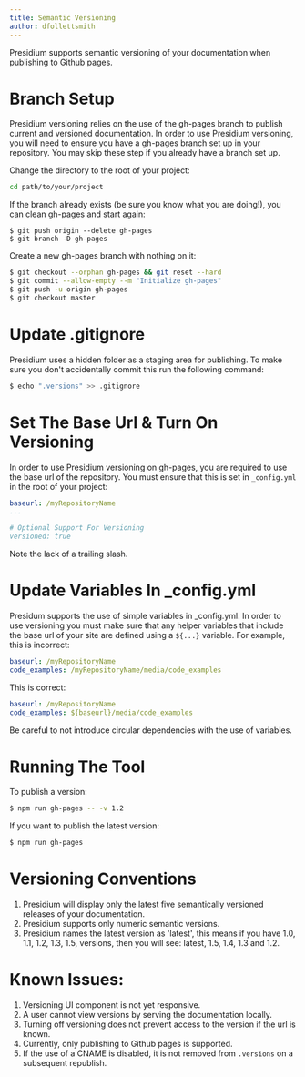 ```yaml
---
title: Semantic Versioning
author: dfollettsmith
---
```


Presidium supports semantic versioning of your documentation when publishing to Github pages.

# Branch Setup

Presidium versioning relies on the use of the gh-pages branch to publish current and versioned documentation.
In order to use Presidium versioning, you will need to ensure you have a gh-pages branch set up in your repository. 
You may skip these step if you already have a branch set up.

Change the directory to the root of your project:

```sh
cd path/to/your/project
```

If the branch already exists (be sure you know what you are doing!), you can clean gh-pages and start again:

```
$ git push origin --delete gh-pages
$ git branch -D gh-pages
```

Create a new gh-pages branch with nothing on it:

```sh
$ git checkout --orphan gh-pages && git reset --hard
$ git commit --allow-empty --m "Initialize gh-pages"
$ git push -u origin gh-pages
$ git checkout master
```

# Update .gitignore

Presidium uses a hidden folder as a staging area for publishing. To make sure you don't accidentally commit this run the following command:

```sh
$ echo ".versions" >> .gitignore
```

# Set The Base Url & Turn On Versioning

In order to use Presidium versioning on gh-pages, you are required to use the base url of the repository. You must ensure that this is set in `_config.yml` in the root of your project:

```yaml
baseurl: /myRepositoryName
...

# Optional Support For Versioning
versioned: true
```

Note the lack of a trailing slash.

# Update Variables In _config.yml

Presidum supports the use of simple variables in _config.yml. In order to use versioning you must make sure that any helper variables that include the base url of your site are defined using a `${...}` variable. For example, this is incorrect:

```yaml
baseurl: /myRepositoryName
code_examples: /myRepositoryName/media/code_examples
```

This is correct:

```yaml
baseurl: /myRepositoryName
code_examples: ${baseurl}/media/code_examples
```

Be careful to not introduce circular dependencies with the use of variables.

# Running The Tool

To publish a version:

```sh
$ npm run gh-pages -- -v 1.2
```

If you want to publish the latest version:

```sh
$ npm run gh-pages
```

# Versioning Conventions

1. Presidium will display only the latest five semantically versioned releases of your documentation.
1. Presidium supports only numeric semantic versions.
1. Presidium names the latest version as 'latest', this means if you have 1.0, 1.1, 1.2, 1.3, 1.5, versions, then you will see: latest, 1.5, 1.4, 1.3 and 1.2.

# Known Issues:

1. Versioning UI component is not yet responsive.
1. A user cannot view versions by serving the documentation locally.
1. Turning off versioning does not prevent access to the version if the url is known.
1. Currently, only publishing to Github pages is supported.
1. If the use of a CNAME is disabled, it is not removed from `.versions` on a subsequent republish.
